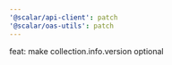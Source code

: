 ```yaml
---
'@scalar/api-client': patch
'@scalar/oas-utils': patch
---
```


feat: make collection.info.version optional
